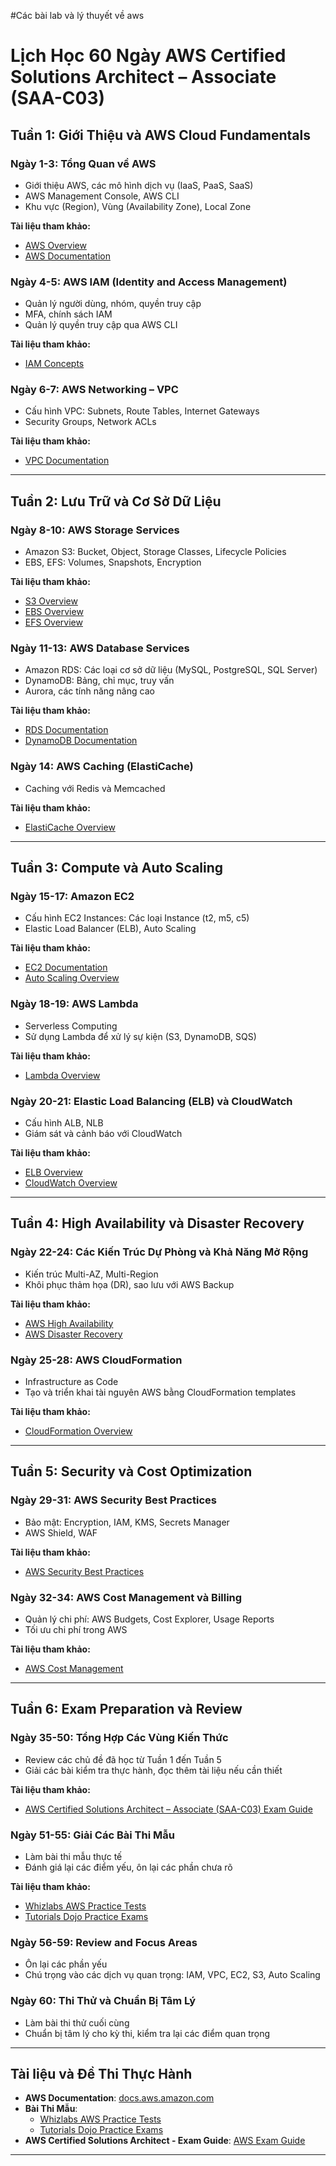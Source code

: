 #Các bài lab và lý thuyết về aws
# Lịch Học 60 Ngày AWS Certified Solutions Architect – Associate (SAA-C03)

## Tuần 1: Giới Thiệu và AWS Cloud Fundamentals

### Ngày 1-3: Tổng Quan về AWS
- Giới thiệu AWS, các mô hình dịch vụ (IaaS, PaaS, SaaS)
- AWS Management Console, AWS CLI
- Khu vực (Region), Vùng (Availability Zone), Local Zone

**Tài liệu tham khảo:**
- [AWS Overview](https://aws.amazon.com/executive-insights/)
- [AWS Documentation](https://docs.aws.amazon.com/)

### Ngày 4-5: AWS IAM (Identity and Access Management)
- Quản lý người dùng, nhóm, quyền truy cập
- MFA, chính sách IAM
- Quản lý quyền truy cập qua AWS CLI

**Tài liệu tham khảo:**
- [IAM Concepts](https://docs.aws.amazon.com/IAM/latest/UserGuide/intro-structure.html)

### Ngày 6-7: AWS Networking – VPC
- Cấu hình VPC: Subnets, Route Tables, Internet Gateways
- Security Groups, Network ACLs

**Tài liệu tham khảo:**
- [VPC Documentation](https://docs.aws.amazon.com/vpc/latest/userguide/what-is-amazon-vpc.html)

---

## Tuần 2: Lưu Trữ và Cơ Sở Dữ Liệu

### Ngày 8-10: AWS Storage Services
- Amazon S3: Bucket, Object, Storage Classes, Lifecycle Policies
- EBS, EFS: Volumes, Snapshots, Encryption

**Tài liệu tham khảo:**
- [S3 Overview](https://docs.aws.amazon.com/s3/index.html)
- [EBS Overview](https://docs.aws.amazon.com/ebs/latest/userguide/ebs-ov.html)
- [EFS Overview](https://docs.aws.amazon.com/efs/latest/ug/whatisefs.html)

### Ngày 11-13: AWS Database Services
- Amazon RDS: Các loại cơ sở dữ liệu (MySQL, PostgreSQL, SQL Server)
- DynamoDB: Bảng, chỉ mục, truy vấn
- Aurora, các tính năng nâng cao

**Tài liệu tham khảo:**
- [RDS Documentation](https://docs.aws.amazon.com/rds/index.html)
- [DynamoDB Documentation](https://docs.aws.amazon.com/dynamodb/index.html)

### Ngày 14: AWS Caching (ElastiCache)
- Caching với Redis và Memcached

**Tài liệu tham khảo:**
- [ElastiCache Overview](https://docs.aws.amazon.com/elasticache/latest/userguide/WhatIs.html)

---

## Tuần 3: Compute và Auto Scaling

### Ngày 15-17: Amazon EC2
- Cấu hình EC2 Instances: Các loại Instance (t2, m5, c5)
- Elastic Load Balancer (ELB), Auto Scaling

**Tài liệu tham khảo:**
- [EC2 Documentation](https://docs.aws.amazon.com/ec2/index.html)
- [Auto Scaling Overview](https://docs.aws.amazon.com/autoscaling/index.html)

### Ngày 18-19: AWS Lambda
- Serverless Computing
- Sử dụng Lambda để xử lý sự kiện (S3, DynamoDB, SQS)

**Tài liệu tham khảo:**
- [Lambda Overview](https://docs.aws.amazon.com/lambda/latest/dg/welcome.html)

### Ngày 20-21: Elastic Load Balancing (ELB) và CloudWatch
- Cấu hình ALB, NLB
- Giám sát và cảnh báo với CloudWatch

**Tài liệu tham khảo:**
- [ELB Overview](https://docs.aws.amazon.com/elasticloadbalancing/latest/userguide/Welcome.html)
- [CloudWatch Overview](https://docs.aws.amazon.com/cloudwatch/index.html)

---

## Tuần 4: High Availability và Disaster Recovery

### Ngày 22-24: Các Kiến Trúc Dự Phòng và Khả Năng Mở Rộng
- Kiến trúc Multi-AZ, Multi-Region
- Khôi phục thảm họa (DR), sao lưu với AWS Backup

**Tài liệu tham khảo:**
- [AWS High Availability](https://aws.amazon.com/architecture/)
- [AWS Disaster Recovery](https://aws.amazon.com/disaster-recovery/)

### Ngày 25-28: AWS CloudFormation
- Infrastructure as Code
- Tạo và triển khai tài nguyên AWS bằng CloudFormation templates

**Tài liệu tham khảo:**
- [CloudFormation Overview](https://docs.aws.amazon.com/cloudformation/index.html)

---

## Tuần 5: Security và Cost Optimization

### Ngày 29-31: AWS Security Best Practices
- Bảo mật: Encryption, IAM, KMS, Secrets Manager
- AWS Shield, WAF

**Tài liệu tham khảo:**
- [AWS Security Best Practices](https://aws.amazon.com/security/)

### Ngày 32-34: AWS Cost Management và Billing
- Quản lý chi phí: AWS Budgets, Cost Explorer, Usage Reports
- Tối ưu chi phí trong AWS

**Tài liệu tham khảo:**
- [AWS Cost Management](https://aws.amazon.com/aws-cost-management/)

---

## Tuần 6: Exam Preparation và Review

### Ngày 35-50: Tổng Hợp Các Vùng Kiến Thức
- Review các chủ đề đã học từ Tuần 1 đến Tuần 5
- Giải các bài kiểm tra thực hành, đọc thêm tài liệu nếu cần thiết

**Tài liệu tham khảo:**
- [AWS Certified Solutions Architect – Associate (SAA-C03) Exam Guide](https://aws.amazon.com/certification/certified-solutions-architect-associate/)

### Ngày 51-55: Giải Các Bài Thi Mẫu
- Làm bài thi mẫu thực tế
- Đánh giá lại các điểm yếu, ôn lại các phần chưa rõ

**Tài liệu tham khảo:**
- [Whizlabs AWS Practice Tests](https://www.whizlabs.com/aws-certified-solutions-architect-associate/)
- [Tutorials Dojo Practice Exams](https://tutorialsdojo.com/aws-certified-solutions-architect-associate-saa-c03/)

### Ngày 56-59: Review and Focus Areas
- Ôn lại các phần yếu
- Chú trọng vào các dịch vụ quan trọng: IAM, VPC, EC2, S3, Auto Scaling

### Ngày 60: Thi Thử và Chuẩn Bị Tâm Lý
- Làm bài thi thử cuối cùng
- Chuẩn bị tâm lý cho kỳ thi, kiểm tra lại các điểm quan trọng

---

## Tài liệu và Đề Thi Thực Hành
- **AWS Documentation**: [docs.aws.amazon.com](https://docs.aws.amazon.com/)
- **Bài Thi Mẫu**:
  - [Whizlabs AWS Practice Tests](https://www.whizlabs.com/aws-certified-solutions-architect-associate/)
  - [Tutorials Dojo Practice Exams](https://tutorialsdojo.com/aws-certified-solutions-architect-associate-saa-c03/)
- **AWS Certified Solutions Architect - Exam Guide**: [AWS Exam Guide](https://aws.amazon.com/certification/certified-solutions-architect-associate/)

---

